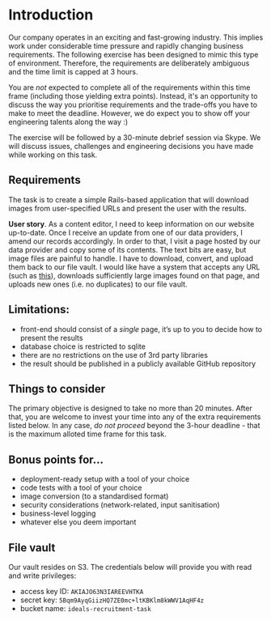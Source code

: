 # Introduction

Our company operates in an exciting and fast-growing industry. This implies work under considerable time pressure and rapidly changing business requirements. The following exercise has been designed to mimic this type of environment. Therefore, the requirements are deliberately ambiguous and the time limit is capped at 3 hours.

You are *not* expected to complete all of the requirements within this time frame (including those yielding extra points). Instead, it's an opportunity to discuss the way you prioritise requirements and the trade-offs you have to make to meet the deadline. However, we do expect you to show off your engineering talents along the way :)

The exercise will be followed by a 30-minute debrief session via Skype. We will discuss issues, challenges and engineering decisions you have made while working on this task.

## Requirements

The task is to create a simple Rails-based application that will download images from user-specified URLs and present the user with the results. 

**User story**. As a content editor, I need to keep information on our website up-to-date. Once I receive an update from one of our data providers, I amend our records accordingly. In order to that, I visit a page hosted by our data provider and copy some of its contents. The text bits are easy, but image files are painful to handle. I have to download, convert, and upload them back to our file vault. I would like have a system that accepts any URL (such as [this](http://www.colliersproperty.co.uk/industrial-for-sale/lisburn/23272)), downloads sufficiently large images found on that page, and uploads new ones (i.e. no duplicates) to our file vault.

## Limitations:

- front-end should consist of a *single* page, it’s up to you to decide how to present the results
- database choice is restricted to sqlite
- there are no restrictions on the use of 3rd party libraries
- the result should be published in a publicly available GitHub repository

## Things to consider

The primary objective is designed to take no more than 20 minutes. After that, you are welcome to invest your time into any of the extra requirements listed below. In any case, *do not proceed* beyond the 3-hour deadline - that is the maximum alloted time frame for this task.

## Bonus points for…

- deployment-ready setup with a tool of your choice
- code tests with a tool of your choice
- image conversion (to a standardised format)
- security considerations (network-related, input sanitisation)
- business-level logging 
- whatever else you deem important

## File vault

Our vault resides on S3. The credentials below will provide you with read and write privileges:

- access key ID: `AKIAJO63N3IAREEVHTKA`
- secret key: `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`
- bucket name: `ideals-recruitment-task`


